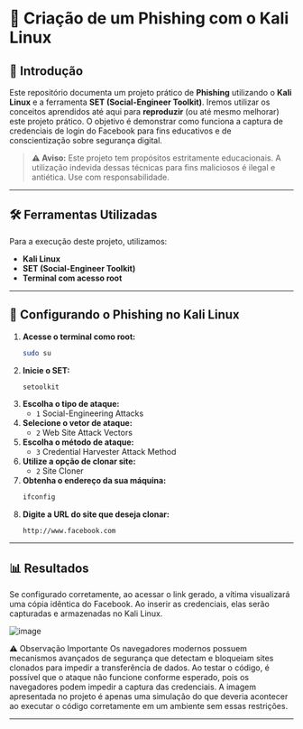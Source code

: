 # 🛑 Criação de um Phishing com o Kali Linux

## 📌 Introdução
Este repositório documenta um projeto prático de **Phishing** utilizando o **Kali Linux** e a ferramenta **SET (Social-Engineer Toolkit)**. 
Iremos utilizar os conceitos aprendidos até aqui para **reproduzir** (ou até mesmo melhorar) este projeto prático. O objetivo é demonstrar como funciona a captura de credenciais de login do Facebook para fins educativos e de conscientização sobre segurança digital.

> **⚠️ Aviso:** Este projeto tem propósitos estritamente educacionais. A utilização indevida dessas técnicas para fins maliciosos é ilegal e antiética. Use com responsabilidade.

---

## 🛠 Ferramentas Utilizadas
Para a execução deste projeto, utilizamos:
- **Kali Linux**
- **SET (Social-Engineer Toolkit)**
- **Terminal com acesso root**

---

## 🔧 Configurando o Phishing no Kali Linux
1. **Acesse o terminal como root:**
   ```bash
   sudo su
   ```
2. **Inicie o SET:**
   ```bash
   setoolkit
   ```
3. **Escolha o tipo de ataque:**
   - `1` Social-Engineering Attacks
4. **Selecione o vetor de ataque:**
   - `2` Web Site Attack Vectors
5. **Escolha o método de ataque:**
   - `3` Credential Harvester Attack Method
6. **Utilize a opção de clonar site:**
   - `2` Site Cloner
7. **Obtenha o endereço da sua máquina:**
   ```bash
   ifconfig
   ```
8. **Digite a URL do site que deseja clonar:**
   ```
   http://www.facebook.com
   ```

---

## 📊 Resultados
Se configurado corretamente, ao acessar o link gerado, a vítima visualizará uma cópia idêntica do Facebook. Ao inserir as credenciais, elas serão capturadas e armazenadas no Kali Linux.

![image](https://github.com/user-attachments/assets/a82b7055-3e3a-4ef0-9582-7306d21f89e7)

⚠ Observação Importante
Os navegadores modernos possuem mecanismos avançados de segurança que detectam e bloqueiam sites clonados para impedir a transferência de dados.
Ao testar o código, é possível que o ataque não funcione conforme esperado, pois os navegadores podem impedir a captura das credenciais.
A imagem apresentada no projeto é apenas uma simulação do que deveria acontecer ao executar o código corretamente em um ambiente sem essas restrições.

 
---

